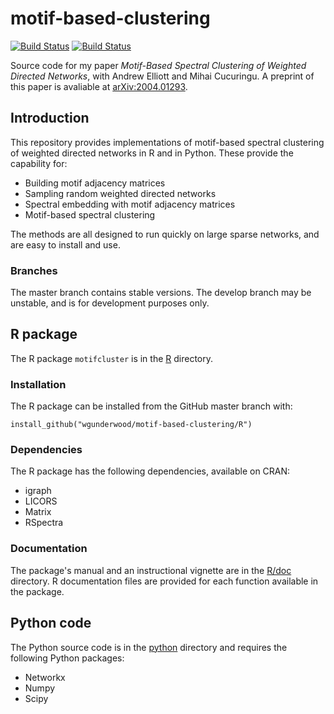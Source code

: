 # motif-based-clustering

[![Build Status](https://img.shields.io/travis/wgunderwood/motif-based-clustering/master.svg?label=master)](https://travis-ci.com/github/WGUNDERWOOD/motif-based-clustering)
[![Build Status](https://img.shields.io/travis/wgunderwood/motif-based-clustering/develop.svg?label=develop)](https://travis-ci.com/github/WGUNDERWOOD/motif-based-clustering)

Source code for my paper
*Motif-Based Spectral Clustering of Weighted Directed Networks*,
with Andrew Elliott and Mihai Cucuringu.
A preprint of this paper is avaliable at
[arXiv:2004.01293](https://arxiv.org/abs/2004.01293).

## Introduction

This repository provides implementations of motif-based spectral clustering
of weighted directed networks in R and in Python.
These provide the capability for:

- Building motif adjacency matrices
- Sampling random weighted directed networks
- Spectral embedding with motif adjacency matrices
- Motif-based spectral clustering

The methods are all designed to run quickly on large sparse networks,
and are easy to install and use.

### Branches

The master branch contains stable versions.
The develop branch may be unstable,
and is for development purposes only.



## R package

The R package `motifcluster` is in the [R](./R/) directory.

### Installation

The R package can be installed from the GitHub master branch with:

```
install_github("wgunderwood/motif-based-clustering/R")
```

### Dependencies

The R package has the following dependencies, available on CRAN:

- igraph
- LICORS
- Matrix
- RSpectra

### Documentation

The package's manual and an instructional vignette are in the
[R/doc](./R/doc) directory.
R documentation files are provided for each function
available in the package.




## Python code

The Python source code is in the [python](./python/) directory
and requires the following Python packages:

- Networkx
- Numpy
- Scipy
